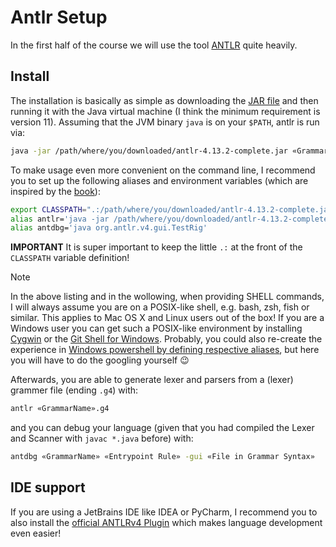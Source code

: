 # Antlr Setup

In the first half of the course we will use the tool [ANTLR](https://www.antlr.org/) quite heavily.

## Install

The installation is basically as simple as downloading the [JAR file](https://www.antlr.org/download/antlr-4.13.2-complete.jar)
and then running it with the Java virtual machine (I think the minimum requirement is version 11).
Assuming that the JVM binary `java` is on your `$PATH`, antlr is run via:

```bash
java -jar /path/where/you/downloaded/antlr-4.13.2-complete.jar «GrammarFile».g4
```

To make usage even more convenient on the command line, I recommend you to set up the following aliases and environment variables (which are inspired by the [book](https://pragprog.com/titles/tpantlr2/the-definitive-antlr-4-reference/)):


```bash
export CLASSPATH=".:/path/where/you/downloaded/antlr-4.13.2-complete.jar:$CLASSPATH"
alias antlr='java -jar /path/where/you/downloaded/antlr-4.13.2-complete.jar'
alias antdbg='java org.antlr.v4.gui.TestRig'
```
**IMPORTANT** It is super important to keep the little `.:` at the front of the `CLASSPATH` variable definition!

> [!NOTE]
> In the above listing and in the wollowing, when providing SHELL commands, I will always assume you are on a POSIX-like shell, e.g.
> bash, zsh, fish or similar. This applies to Mac OS X and Linux users out of the box! If you are a Windows
> user you can get such a POSIX-like environment by installing [Cygwin](https://cygwin.com/) or the [Git Shell for Windows](https://git-scm.com/downloads/win). Probably, you could also re-create the experience in [Windows powershell by defining respective aliases](https://learn.microsoft.com/en-us/powershell/scripting/learn/shell/using-aliases?view=powershell-7.4),
> but here you will have to do the googling yourself :wink:

Afterwards, you are able to generate lexer and parsers from a (lexer) grammer file (ending `.g4`) with:
```bash
antlr «GrammarName».g4
```
and you can debug your language (given that you had compiled the Lexer and Scanner with `javac *.java` before) with:

```bash
antdbg «GrammarName» «Entrypoint Rule» -gui «File in Grammar Syntax»
```


## IDE support 

If you are using a JetBrains IDE like IDEA or PyCharm, I recommend you to also install the [official ANTLRv4 Plugin](https://plugins.jetbrains.com/plugin/7358-antlr-v4) which makes language development even easier!
